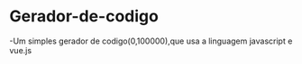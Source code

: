 # Gerador-de-codigo
-Um simples gerador de codigo(0,100000),que usa a linguagem javascript e vue.js 
